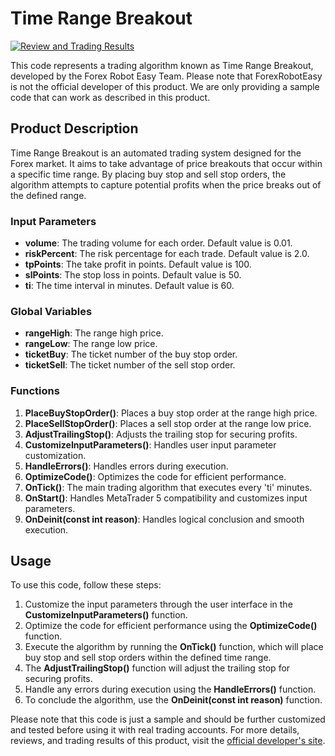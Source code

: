 # Time Range Breakout

[![Review and Trading Results](https://forexroboteasy.com/forex-robot-review/time-range-breakout-review-free-forex-ea-with-donation-option/)](https://forexroboteasy.com/forex-robot-review/time-range-breakout-review-free-forex-ea-with-donation-option/)

This code represents a trading algorithm known as Time Range Breakout, developed by the Forex Robot Easy Team. Please note that ForexRobotEasy is not the official developer of this product. We are only providing a sample code that can work as described in this product.

## Product Description

Time Range Breakout is an automated trading system designed for the Forex market. It aims to take advantage of price breakouts that occur within a specific time range. By placing buy stop and sell stop orders, the algorithm attempts to capture potential profits when the price breaks out of the defined range.

### Input Parameters

- **volume**: The trading volume for each order. Default value is 0.01.
- **riskPercent**: The risk percentage for each trade. Default value is 2.0.
- **tpPoints**: The take profit in points. Default value is 100.
- **slPoints**: The stop loss in points. Default value is 50.
- **ti**: The time interval in minutes. Default value is 60.

### Global Variables

- **rangeHigh**: The range high price.
- **rangeLow**: The range low price.
- **ticketBuy**: The ticket number of the buy stop order.
- **ticketSell**: The ticket number of the sell stop order.

### Functions

1. **PlaceBuyStopOrder()**: Places a buy stop order at the range high price.
2. **PlaceSellStopOrder()**: Places a sell stop order at the range low price.
3. **AdjustTrailingStop()**: Adjusts the trailing stop for securing profits.
4. **CustomizeInputParameters()**: Handles user input parameter customization.
5. **HandleErrors()**: Handles errors during execution.
6. **OptimizeCode()**: Optimizes the code for efficient performance.
7. **OnTick()**: The main trading algorithm that executes every 'ti' minutes.
8. **OnStart()**: Handles MetaTrader 5 compatibility and customizes input parameters.
9. **OnDeinit(const int reason)**: Handles logical conclusion and smooth execution.

## Usage

To use this code, follow these steps:

1. Customize the input parameters through the user interface in the **CustomizeInputParameters()** function.
2. Optimize the code for efficient performance using the **OptimizeCode()** function.
3. Execute the algorithm by running the **OnTick()** function, which will place buy stop and sell stop orders within the defined time range.
4. The **AdjustTrailingStop()** function will adjust the trailing stop for securing profits.
5. Handle any errors during execution using the **HandleErrors()** function.
6. To conclude the algorithm, use the **OnDeinit(const int reason)** function.

Please note that this code is just a sample and should be further customized and tested before using it with real trading accounts. For more details, reviews, and trading results of this product, visit the [official developer's site](https://forexroboteasy.com/forex-robot-review/time-range-breakout-review-free-forex-ea-with-donation-option/).

